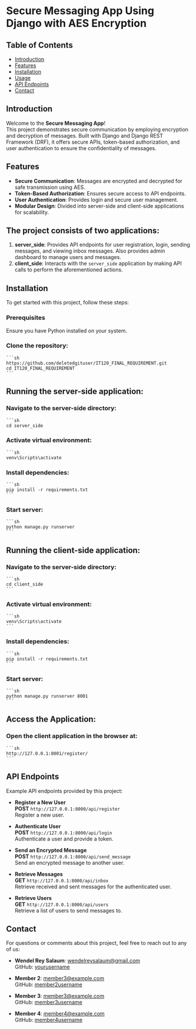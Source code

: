 # Secure Messaging App Using Django with AES Encryption


## Table of Contents
- [Introduction](#introduction)
- [Features](#features)
- [Installation](#installation)
- [Usage](#usage)
- [API Endpoints](#api-endpoints)
- [Contact](#contact)

## Introduction
Welcome to the **Secure Messaging App**!  
This project demonstrates secure communication by employing encryption and decryption of messages. Built with Django and Django REST Framework (DRF), it offers secure APIs, token-based authorization, and user authentication to ensure the confidentiality of messages.

## Features
- **Secure Communication**: Messages are encrypted and decrypted for safe transmission using AES.
- **Token-Based Authorization**: Ensures secure access to API endpoints.
- **User Authentication**: Provides login and secure user management.
- **Modular Design**: Divided into server-side and client-side applications for scalability.

## The project consists of two applications:
1. **server_side**: Provides API endpoints for user registration, login, sending messages, and viewing inbox messages. Also provides admin dashboard to manage users and messages.
2. **client_side**: Interacts with the `server_side` application by making API calls to perform the aforementioned actions.


## Installation
To get started with this project, follow these steps:

### Prerequisites 
Ensure you have Python installed on your system.

### Clone the repository:
    ```sh
    https://github.com/deletedgituser/IT120_FINAL_REQUIREMENT.git
    cd IT120_FINAL_REQUIREMENT
    ```

## Running the server-side application:

### Navigate to the server-side directory:
    ```sh
    cd server_side
    

### Activate virtual environment:
    ```sh
    venv\Scripts\activate
    

### Install dependencies:
    ```sh
    pip install -r requirements.txt
    ```

### Start server:
    ```sh
    python manage.py runserver
    ```


## Running the client-side application:

### Navigate to the server-side directory:
    ```sh
    cd client_side
    ```

### Activate virtual environment:
    ```sh
    venv\Scripts\activate
    ```

### Install dependencies:
    ```sh
    pip install -r requirements.txt
    ```

### Start server:
    ```sh
    python manage.py runserver 8001
    ```


## Access the Application:
### Open the client application in the browser at:
    ```sh
    http://127.0.0.1:8001/register/
    ```


## API Endpoints
Example API endpoints provided by this project:

- **Register a New User**  
  **POST** `http://127.0.0.1:8000/api/register`  
  Register a new user.

- **Authenticate User**  
  **POST** `http://127.0.0.1:8000/api/login`  
  Authenticate a user and provide a token.

- **Send an Encrypted Message**  
  **POST** `http://127.0.0.1:8000/api/send_message`  
  Send an encrypted message to another user.

- **Retrieve Messages**  
  **GET** `http://127.0.0.1:8000/api/inbox`  
  Retrieve received and sent messages for the authenticated user.

- **Retrieve Users**  
  **GET** `http://127.0.0.1:8000/api/users`  
  Retrieve a list of users to send messages to.


## Contact
For questions or comments about this project, feel free to reach out to any of us:

- **Wendel Rey Salaum**: [wendelreysalaum@gmail.com](mailto:wendelreysalaum@gmail.com)  
  GitHub: [yourusername](https://github.com/yourusername)

- **Member 2**: [member3@example.com](mailto:member2@example.com)  
  GitHub: [member2username](https://github.com/member2username)

- **Member 3**: [member3@example.com](mailto:member3@example.com)  
  GitHub: [member3username](https://github.com/member3username)

- **Member 4**: [member4@example.com](mailto:member4@example.com)  
  GitHub: [member4username](https://github.com/member4username)
